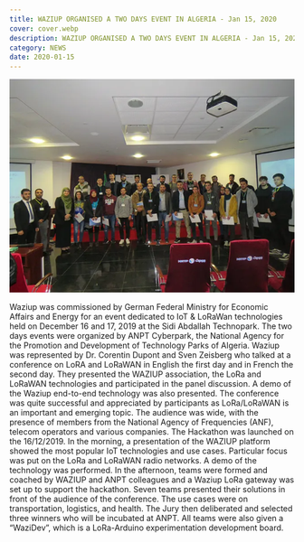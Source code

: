 ```yaml
---
title: WAZIUP ORGANISED A TWO DAYS EVENT IN ALGERIA - Jan 15, 2020
cover: cover.webp
description: WAZIUP ORGANISED A TWO DAYS EVENT IN ALGERIA - Jan 15, 2020
category: NEWS
date: 2020-01-15
---
```


![image](cover.webp)

Waziup was commissioned by German Federal Ministry for Economic Affairs and Energy for an event dedicated to IoT & LoRaWan technologies held on December 16 and 17, 2019 at the Sidi Abdallah Technopark.
The two days events were organized by ANPT Cyberpark, the National Agency for the Promotion and Development of Technology Parks of Algeria.
Waziup was represented by Dr. Corentin Dupont and Sven Zeisberg who talked at a conference on LoRA and LoRaWAN in English the first day and in French the second day.
They presented the WAZIUP association, the LoRa and LoRaWAN technologies and participated in the panel discussion. A demo of the Waziup end-to-end technology was also presented.
The conference was quite successful and appreciated by participants as LoRa/LoRaWAN is an important and emerging topic. The audience was wide, with the presence of members from the National Agency of Frequencies (ANF), telecom operators and various companies.
The Hackathon was launched on the 16/12/2019. In the morning, a presentation of the WAZIUP platform showed the most popular IoT technologies and use cases. Particular focus was put on the LoRa and LoRaWAN radio networks. A demo of the technology was performed.
In the afternoon, teams were formed and coached by WAZIUP and ANPT colleagues and a Waziup LoRa gateway was set up to support the hackathon.
Seven teams presented their solutions in front of the audience of the conference. The use cases were on transportation, logistics, and health. 
The Jury then deliberated and selected three winners who will be incubated at ANPT. All teams were also given a “WaziDev”, which is a LoRa-Arduino experimentation development board.
